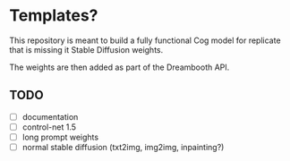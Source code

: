 # Templates?

This repository is meant to build a fully functional Cog model for replicate that is missing it Stable Diffusion weights.

The weights are then added as part of the Dreambooth API.


## TODO

- [ ] documentation
- [ ] control-net 1.5
- [ ] long prompt weights
- [ ] normal stable diffusion (txt2img, img2img, inpainting?)
